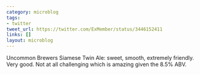 ```yaml
---
category: microblog
tags:
- twitter
tweet_url: https://twitter.com/ExMember/status/3446152411
links: []
layout: microblog
---
```

Uncommon Brewers Siamese Twin Ale: sweet, smooth, extremely friendly. Very good. Not at all challenging which is amazing given the 8.5% ABV.
